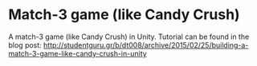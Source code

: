 # Match-3 game (like Candy Crush)
A match-3 game (like Candy Crush) in Unity. Tutorial can be found in the blog post: http://studentguru.gr/b/dt008/archive/2015/02/25/building-a-match-3-game-like-candy-crush-in-unity
